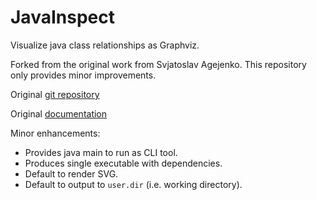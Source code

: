 # JavaInspect

Visualize java class relationships as Graphviz.

Forked from the original work from Svjatoslav Agejenko. This repository
only provides minor improvements.

Original [git repository](http://www2.svjatoslav.eu/repositories/javainspect.git)

Original [documentation](http://www2.svjatoslav.eu/gitbrowse/javainspect/doc/index.html)

Minor enhancements:

- Provides java main to run as CLI tool.
- Produces single executable with dependencies.
- Default to render SVG.
- Default to output to `user.dir` (i.e. working directory).
